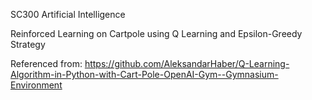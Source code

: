 SC300 Artificial Intelligence 

Reinforced Learning on Cartpole using Q Learning and Epsilon-Greedy Strategy

Referenced from: https://github.com/AleksandarHaber/Q-Learning-Algorithm-in-Python-with-Cart-Pole-OpenAI-Gym--Gymnasium-Environment